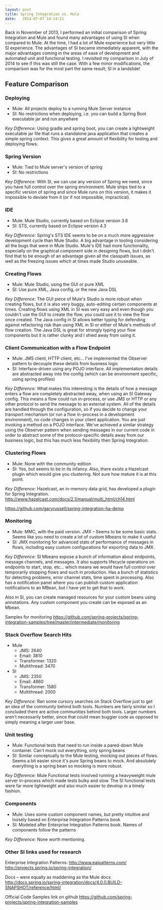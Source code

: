 ```yaml
---
layout: post
title: Spring Integration vs. Mule
date:   2014-07-07 14:14:21
---
```

Back in November of 2013, I performed an initial comparison of Spring Integration and Mule and found many advantages of using SI when compared to Mule.  At the time, I had a lot of Mule experience but very little SI experience.  The advantages of SI became immediately apparent, with the major advantages coming in the areas of ease of development and automated unit and functional testing.  I revisited my comparison in July of 2014 to see if this was still the case.  With a few minor modifications, the comparison was for the most part the same result; SI in a landslide!

## Feature Comparison

### Deploying
  * Mule: All projects deploy to a running Mule Server instance
  * SI: No restrictions when deploying, i.e. you can build a Spring Boot executable jar and run anywhere

_Key Difference:_
Using gradle and spring boot, you can create a lightweight executable jar file that runs a standalone java application that creates a simple spring context.  This gives a great amount of flexibility for testing and deploying flows.

### Spring Version
  * Mule: Tied to Mule server's version of spring
  * SI: No restrictions

_Key Difference:_
With SI, we can use any version of Spring we need, since you have full control over the spring environment.  Mule ships tied to a specific version of spring and since Mule runs on this version, it makes it impossible to deviate from it (or if not impossible, impractical).

### IDE
  * Mule: Mule Studio, currently based on Eclipse version 3.8
  * SI: STS, currently based on Eclipse version 4.3

_Key Difference:_
Spring's STS IDE seems to be on a much more aggressive development cycle than Mule Studio.  A big advantage in tooling considering all the bugs that were in Mule Studio.  Mule's IDE had more functionality, especially on the graphical component side in designing flows, but I didn't find that to be enough of an advantage given all the classpath issues, as well as the freezing issues which at times made Studio unuseable.

### Creating Flows
  * Mule: Mule Studio, using the GUI or pure XML
  * SI: Use pure XML, Java config, or the new Java DSL

_Key Difference:_
The GUI piece of Mule's Studio is more robust when creating flows, but it is also very buggy, auto-editing certain components at times.  Creating flows using XML in SI was very easy and even though you couldn't use the GUI to create the flow, you could use it to view the flow once created.  The Java config in SI allows better typing for defending against refactoring risk than using XML in SI or either of Mule's methods of flow creation. The Java DSL is great for strongly typing your flow components but it is rather clunky and I shied away from using it.

### Client Communication with a Flow Endpoint
  * Mule: JMS client, HTTP client, etc... I've implemented the Observer pattern to decouple these details from busness logic
  * SI: Interface-driven using any POJO interface.  All implementation details are abstracted away into the config (which can be environment specific, using spring profiles)

_Key Difference:_
What makes this interesting is the details of how a message enters a flow are completely abstracted away, when using an SI Gateway config.  This means a flow could run in-process, or use JMS or HTTP or any other protocol to send the message to an external system.  All of the details are handled through the configuration, so if you decide to change your transport mechanism (or run a flow in-process in a development environment), no code changes in your client application.  You are just invoking a method on a POJO interface.  We've achieved a similar strategy using the Observer pattern when sending messages in our current code in order to abstract some of the protocol-specific details away from our business logic, but this has much less flexibility then Spring Integration. 

### Clustering Flows
  * Mule: None with the community edition
  * SI: Yes, but seems to be in its infancy. Also, there exists a Hazelcast plugin which would give you clustering. Not sure how mature it is at this point.

_Key Difference:_
Hazelcast, an in-memory data grid, has developed a plugin for Spring Integration.
http://www.hazelcast.com/docs/2.1/manual/multi_html/ch14.html 

https://github.com/garyrussell/spring-integration-ha-demo

### Monitoring
  * Mule: MMC, with the paid version. JMX – Seems to be some basic stats.  Seems like you need to create a lot of custom Mbeans to make it useful
  * SI: JMX monitoring for advanced stats of performance of messages in flows, including easy custom configurations for exporting data to JMX.

_Key Difference:_
SI Mbeans expose a bunch of information about endpoints, message channels, and messages.  It also supports lifecycle operations on endpoints to start, stop, etc...  which means we would have full control over temporarily stopping flows and such in production.  Has a bunch of statistics for detecting problems, error channel stats, time spent in processing.  Also has a notification panel where you can publish custom application notifications to an MBean, but I have yet to get that to work.

Also in SI, you can create managed resources for your custom beans using annotations.  Any custom component you create can be exposed as an Mbean.

Samples for monitoring
https://github.com/spring-projects/spring-integration-samples/tree/master/intermediate/monitoring

### Stack Overflow Search Hits
  * Mule
    * JMS: 2640
    * Email: 3810
    * Transformer: 1320
    * Multithread: 3470
  * SI 
    * JMS: 2350
    * Email: 4860
    * Transformer: 1580
    * Multithread: 2000

_Key Difference:_
Ran some cursory searches on Stack Overflow just to get an idea of the community behind both tools.  Numbers are fairly similar so I concluded there are active communities behind both tools.  Larger numbers aren't necessarily better, since that could mean buggier code as opposed to simply meaning a larger user base.

### Unit testing
  * Mule: Functional tests that need to run inside a pared-down Mule container.  Can't mock out everything, only spring beans
  * SI: Similar conceptually to the Mule testing, mocking out pieces of flows.  Seems a bit easier since it's pure Spring beans to mock.  And absolutely everything is a spring bean so mocking is more robust.

_Key Difference:_
Mule Functional tests involved running a heavyweight mule server in-process which made tests bulky and slow.  The SI functional tests were far more lightweight and also much easier to develop in a timely fashion.

### Components
  * Mule: Uses some custom component names, but pretty intuitive and loosely based on Enterprise Integration Patterns book
  * SI: Modeled after Enterprise Integration Patterns book.  Names of components follow the patterns

_Key Difference:_
None worth mentioning.

### Other SI links used for research
Enterprise Integration Patterns: http://www.eaipatterns.com/ 
http://projects.spring.io/spring-integration/ 

Docs – were equally as maddening as the Mule docs
http://docs.spring.io/spring-integration/docs/4.0.0.BUILD-SNAPSHOT/reference/html/ 

Official Code Samples link on github
https://github.com/spring-projects/spring-integration-samples 
